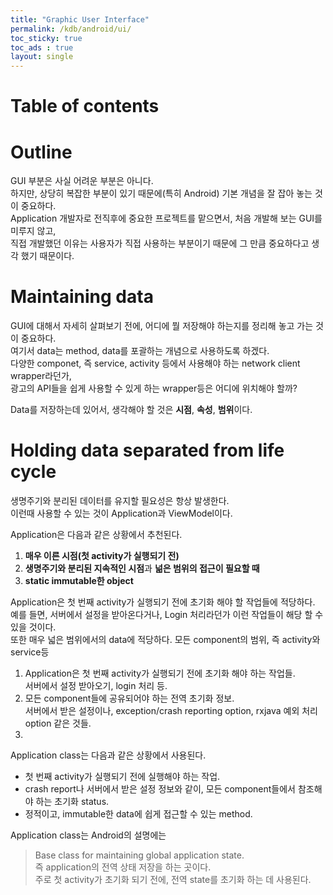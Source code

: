 ```yaml
---
title: "Graphic User Interface"
permalink: /kdb/android/ui/
toc_sticky: true
toc_ads : true
layout: single
---
```



# Table of contents    

# Outline
GUI 부분은 사실 어려운 부분은 아니다.   
하지만, 상당히 복잡한 부분이 있기 때문에(특히 Android) 기본 개념을 잘 잡아 놓는 것이 중요하다.    
Application 개발자로 전직후에 중요한 프로젝트를 맡으면서, 처음 개발해 보는 GUI를 미루지 않고,    
직접 개발했던 이유는 사용자가 직접 사용하는 부분이기 때문에 그 만큼 중요하다고 생각 했기  때문이다.    

# Maintaining data
GUI에 대해서 자세히 살펴보기 전에,  어디에 뭘 저장해야 하는지를 정리해 놓고 가는 것이 중요하다.    
여기서 data는 method, data를 포괄하는 개념으로 사용하도록 하겠다.      
다양한 componet, 즉 service, activity 등에서 사용해야 하는 network client wrapper라던가,    
광고의 API들을 쉽게 사용할 수 있게 하는 wrapper등은 어디에 위치해야 할까?    

Data를 저장하는데 있어서, 생각해야 할 것은 **시점**, **속성**, **범위**이다.   

# Holding data separated from life cycle
생명주기와 분리된 데이터를 유지할 필요성은 항상 발생한다.   
이런때 사용할 수 있는 것이 Application과 ViewModel이다.   

Application은 다음과 같은 상황에서 추천된다.   
1. **매우 이른 시점(첫 activity가 실행되기 전)**
2. **생명주기와 분리된 지속적인 시점**과 **넒은 범위의 접근이 필요할 때** 
3. **static immutable한 object**


Application은 첫 번째 activity가 실행되기 전에 초기화 해야 할 작업들에 적당하다.   
예를 들면, 서버에서 설정을 받아온다거나, Login 처리라던가 이런 작업들이 해당 할 수 있을 것이다.   
또한 매우 넓은 범위에서의 data에 적당하다.   모든 component의 범위, 즉 activity와 service등

1. Application은 첫 번째 activity가 실행되기 전에 초기화 해야 하는 작업들.    
서버에서 설정 받아오기, login 처리 등.   
2. 모든 component들에 공유되어야 하는 전역 초기화 정보.    
서버에서 받은 설정이나, exception/crash reporting option, rxjava 예외 처리 option 같은 것들.      
3. 

Application class는 다음과 같은 상황에서 사용된다.   
* 첫 번째 activity가 실행되기 전에 실행해야 하는 작업.    
* crash report나 서버에서 받은 설정 정보와 같이, 모든 component들에서 참조해야 하는 초기화 status.    
* 정적이고, immutable한 data에 쉽게 접근할 수 있는 method.   


Application class는 Android의 설명에는   
> Base class for maintaining global application state.   
즉 application의 전역 상태 저장을 하는 곳이다.   
주로 첫 activity가 초기화 되기 전에, 전역 state를 초기화 하는 데 사용된다.   

